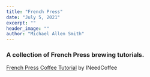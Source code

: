 ```yaml
---
title: "French Press"
date: "July 5, 2021"
excerpt: ""
header_image: ""
author: "Michael Allen Smith"
---
```


### A collection of French Press brewing tutorials.

[French Press Coffee Tutorial](https://ineedcoffee.com/press-pot-tutorial/) by INeedCoffee
